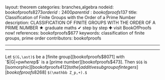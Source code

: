 layout: theorem
categories: branches,algebra
nodeid: bookofproofs$8273
orderid: 2400
parentid: bookofproofs$137
title: Classification of Finite Groups with the Order of a Prime Number
description: CLASSIFICATION OF FINITE GROUPS WITH THE ORDER OF A PRIME NUMBER &#9733; graduate maths &#10004; step by step &#10010; visit BookOfProofs now!
references: bookofproofs$677
keywords: classification of finite groups, prime order
contributors: bookofproofs

---


---

Let `$(G,\ast)$` be a [finite group][bookofproofs$8071] with `$|G|=p$` where `$p$` is a [prime number][bookofproofs$473]. Then `$G$` is [isomorphic][bookofproofs$412] to the [additive subgroup of integers][bookofproofs$8268] `$(\mathbb Z_p,+).$`
